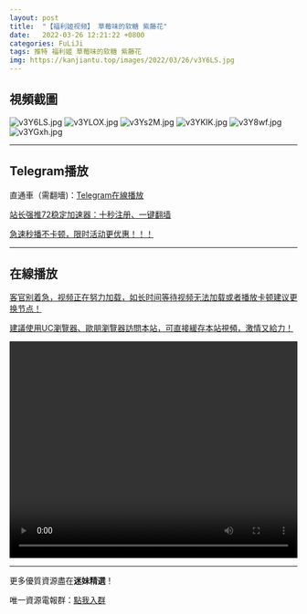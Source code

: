 ```yaml
---
layout: post
title:  "【福利姬视频】 草莓味的软糖 紫藤花"
date:   2022-03-26 12:21:22 +0800
categories: FuLiJi
tags: 推特 福利姬 草莓味的软糖 紫藤花
img: https://kanjiantu.top/images/2022/03/26/v3Y6LS.jpg
---
```



## 視頻截圖

![v3Y6LS.jpg](https://kanjiantu.top/images/2022/03/26/v3Y6LS.jpg)
![v3YLOX.jpg](https://kanjiantu.top/images/2022/03/26/v3YLOX.jpg)
![v3Ys2M.jpg](https://kanjiantu.top/images/2022/03/26/v3Ys2M.jpg)
![v3YKIK.jpg](https://kanjiantu.top/images/2022/03/26/v3YKIK.jpg)
![v3Y8wf.jpg](https://kanjiantu.top/images/2022/03/26/v3Y8wf.jpg)
![v3YGxh.jpg](https://kanjiantu.top/images/2022/03/26/v3YGxh.jpg)

* * *
## Telegram播放

直通車（需翻墻)：[Telegram在線播放](https://t.me/mimeijingxuan/378)

<u>站长强推72稳定加速器：[十秒注册、一键翻墙](https://72vpn.xyz/#/register?code=mimei) </u>


<u>急速秒播不卡顿，限时活动更优惠！！！</u>
* * *
## 在線播放
<u>客官别着急，视频正在努力加载，如长时间等待视频无法加载或者播放卡顿建议更换节点！</u>

<u>建議使用UC瀏覽器、歐朋瀏覽器訪問本站，可直接緩存本站視頻，激情又給力！</u>
<center><video src="https://cdn.publer.io/uploads/videos/62471db9db279732fb55c1e0/627dcd4ca29b029b4a851d5c537391cd.mp4" width="100%" height="380px" controls="controls"></video></center>


* * *
更多優質資源盡在**迷妹精選**！

唯一資源電報群：[點我入群](https://t.me/mimeijingxuan)


